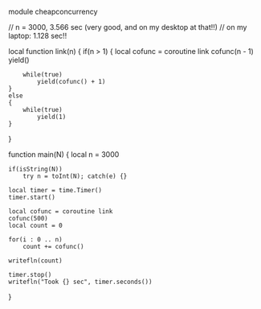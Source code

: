 module cheapconcurrency

// n = 3000, 3.566 sec (very good, and on my desktop at that!!)
// on my laptop: 1.128 sec!!

local function link(n)
{
	if(n > 1)
	{
		local cofunc = coroutine link
		cofunc(n - 1)
		yield()

		while(true)
			yield(cofunc() + 1)
	}
	else
	{
		while(true)
			yield(1)
	}
}

function main(N)
{
	local n = 3000

	if(isString(N))
		try n = toInt(N); catch(e) {}

	local timer = time.Timer()
	timer.start()

	local cofunc = coroutine link
	cofunc(500)
	local count = 0

	for(i : 0 .. n)
		count += cofunc()

	writefln(count)

	timer.stop()
	writefln("Took {} sec", timer.seconds())
}
